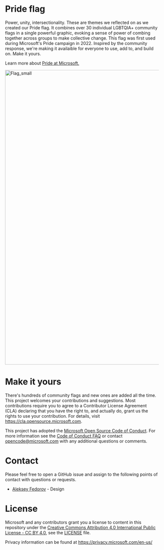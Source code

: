 # Pride flag
Power, unity, intersectionality. These are themes we reflected on as we created our Pride flag. It combines over 30 individual LGBTQIA+ community flags in a single powerful graphic, evoking a sense of power of combing together across groups to make collective change. This flag was first used during Microsoft's Pride campaign in 2022. Inspired by the community response, we're making it availaible for everyone to use, add to, and build on. Make it yours.

Learn more about [Pride at Microsoft.](https://unlocked.microsoft.com/pride/) 

<img width="965" alt="Flag_small" src="https://user-images.githubusercontent.com/113071293/191126608-1b864182-7b23-4344-ac7e-4e6cba133d50.png">

# Make it yours

There's hundreds of community flags and new ones are added all the time. This project welcomes your contributions and suggestions.  Most contributions require you to agree to a Contributor License Agreement (CLA) declaring that you have the right to, and actually do, grant us
the rights to use your contribution. For details, visit https://cla.opensource.microsoft.com.

This project has adopted the [Microsoft Open Source Code of Conduct](https://opensource.microsoft.com/codeofconduct/).
For more information see the [Code of Conduct FAQ](https://opensource.microsoft.com/codeofconduct/faq/) or
contact [opencode@microsoft.com](mailto:opencode@microsoft.com) with any additional questions or comments.

# Contact
Please feel free to open a GitHub issue and assign to the following points of contact with questions or requests.

- [Aleksey Fedorov](https://github.com/alekseyfv) - Design

# License

Microsoft and any contributors grant you a license to content in this repository under the [Creative Commons Attribution 4.0 International Public License - CC BY 4.0](https://creativecommons.org/licenses/by/4.0/legalcode), see the [LICENSE](LICENSE) file.

Privacy information can be found at https://privacy.microsoft.com/en-us/
